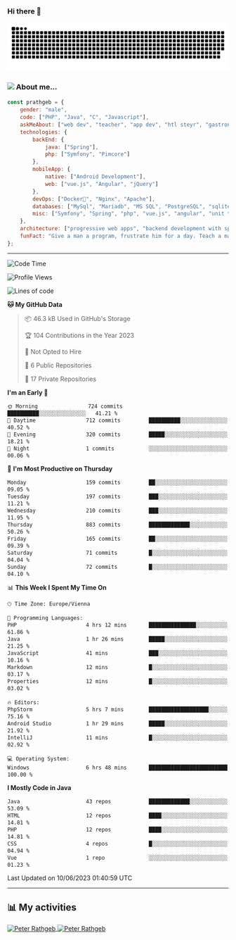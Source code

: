 ### Hi there 👋

<div align="center">
  <img  src="https://github.com/1999AZZAR/1999AZZAR/blob/main/resources/img/grid-snake.svg"
       alt="snake" />
</div>

### <img src="https://media.giphy.com/media/VgCDAzcKvsR6OM0uWg/giphy.gif" width="50"> About me...  

```javascript
const prathgeb = {
    gender: "male",
    code: ["PHP", "Java", "C", "Javascript"],
    askMeAbout: ["web dev", "teacher", "app dev", "htl steyr", "gastronaut"],
    technologies: {
        backEnd: {
            java: ["Spring"],
            php: ["Symfony", "Pimcore"]
        },
        mobileApp: {
            native: ["Android Development"],
            web: ["vue.js", "Angular", "jQuery"]
        },
        devOps: ["Docker🐳", "Nginx", "Apache"],
        databases: ["MySql", "Mariadb", "MS SQL", "PostgreSQL", "sqlite"],
        misc: ["Symfony", "Spring", "php", "vue.js", "angular", "unit testing", "ci/cd using github actions"]
    },
    architecture: ["progressive web apps", "backend development with spring", "backend development with symfony"],
    funFact: "Give a man a program, frustrate him for a day. Teach a man to program, frustrate him for a lifetime."
};
```

---
<!--START_SECTION:waka-->
![Code Time](http://img.shields.io/badge/Code%20Time-233%20hrs%2019%20mins-blue)

![Profile Views](http://img.shields.io/badge/Profile%20Views-0-blue)

![Lines of code](https://img.shields.io/badge/From%20Hello%20World%20I%27ve%20Written-2.5%20million%20lines%20of%20code-blue)

**🐱 My GitHub Data** 

> 📦 46.3 kB Used in GitHub's Storage 
 > 
> 🏆 104 Contributions in the Year 2023
 > 
> 🚫 Not Opted to Hire
 > 
> 📜 6 Public Repositories 
 > 
> 🔑 17 Private Repositories 
 > 
**I'm an Early 🐤** 

```text
🌞 Morning                724 commits         ██████████░░░░░░░░░░░░░░░   41.21 % 
🌆 Daytime                712 commits         ██████████░░░░░░░░░░░░░░░   40.52 % 
🌃 Evening                320 commits         █████░░░░░░░░░░░░░░░░░░░░   18.21 % 
🌙 Night                  1 commits           ░░░░░░░░░░░░░░░░░░░░░░░░░   00.06 % 
```
📅 **I'm Most Productive on Thursday** 

```text
Monday                   159 commits         ██░░░░░░░░░░░░░░░░░░░░░░░   09.05 % 
Tuesday                  197 commits         ███░░░░░░░░░░░░░░░░░░░░░░   11.21 % 
Wednesday                210 commits         ███░░░░░░░░░░░░░░░░░░░░░░   11.95 % 
Thursday                 883 commits         █████████████░░░░░░░░░░░░   50.26 % 
Friday                   165 commits         ██░░░░░░░░░░░░░░░░░░░░░░░   09.39 % 
Saturday                 71 commits          █░░░░░░░░░░░░░░░░░░░░░░░░   04.04 % 
Sunday                   72 commits          █░░░░░░░░░░░░░░░░░░░░░░░░   04.10 % 
```


📊 **This Week I Spent My Time On** 

```text
🕑︎ Time Zone: Europe/Vienna

💬 Programming Languages: 
PHP                      4 hrs 12 mins       ███████████████░░░░░░░░░░   61.86 % 
Java                     1 hr 26 mins        █████░░░░░░░░░░░░░░░░░░░░   21.25 % 
JavaScript               41 mins             ███░░░░░░░░░░░░░░░░░░░░░░   10.16 % 
Markdown                 12 mins             █░░░░░░░░░░░░░░░░░░░░░░░░   03.17 % 
Properties               12 mins             █░░░░░░░░░░░░░░░░░░░░░░░░   03.02 % 

🔥 Editors: 
PhpStorm                 5 hrs 7 mins        ███████████████████░░░░░░   75.16 % 
Android Studio           1 hr 29 mins        █████░░░░░░░░░░░░░░░░░░░░   21.92 % 
IntelliJ                 11 mins             █░░░░░░░░░░░░░░░░░░░░░░░░   02.92 % 

💻 Operating System: 
Windows                  6 hrs 48 mins       █████████████████████████   100.00 % 
```

**I Mostly Code in Java** 

```text
Java                     43 repos            █████████████░░░░░░░░░░░░   53.09 % 
HTML                     12 repos            ████░░░░░░░░░░░░░░░░░░░░░   14.81 % 
PHP                      12 repos            ████░░░░░░░░░░░░░░░░░░░░░   14.81 % 
CSS                      4 repos             █░░░░░░░░░░░░░░░░░░░░░░░░   04.94 % 
Vue                      1 repo              ░░░░░░░░░░░░░░░░░░░░░░░░░   01.23 % 
```




 Last Updated on 10/06/2023 01:40:59 UTC
<!--END_SECTION:waka-->

---
  ## 📊 My activities
  <a href="https://github.com/prathgeb">
    <img width=450 height=170 align="center" alt="Peter Rathgeb" src="https://github-readme-stats.vercel.app/api?username=prathgeb&include_all_commits=true&count_private=true&theme=midnight-purple&show_icons=true&bg_color=0D1117&hide_border=true" />
  </a>
  <a href="https://github.com/prathgeb">
    <img align="center" alt="Peter Rathgeb" src="https://github-readme-stats.vercel.app/api/top-langs/?username=prathgeb&include_all_commits=true&count_private=true&theme=midnight-purple&show_icons=true&layout=compact&bg_color=0D1117&hide_border=true" />
  </a>
